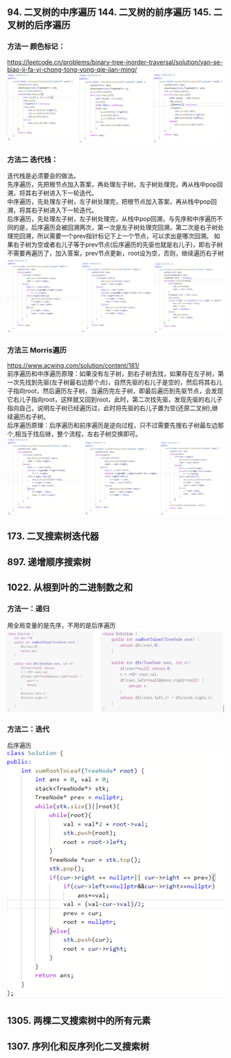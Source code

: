 ## 94. 二叉树的中序遍历   144. 二叉树的前序遍历  145. 二叉树的后序遍历  
### 方法一 颜色标记：
https://leetcode.cn/problems/binary-tree-inorder-traversal/solution/yan-se-biao-ji-fa-yi-chong-tong-yong-qie-jian-ming/
![遍历](https://raw.githubusercontent.com/liang233/leetcode-/main/image/%E4%BA%8C%E5%8F%89%E6%A0%91/2.png)

### 方法二 迭代栈：
迭代栈是必须要会的做法。<br />
先序遍历，先把根节点加入答案，再处理左子树，左子树处理完，再从栈中pop回溯，将其右子树进入下一轮迭代。<br />
中序遍历，先处理左子树，左子树处理完，把根节点加入答案，再从栈中pop回溯，将其右子树进入下一轮迭代。<br />
后序遍历，先处理左子树，左子树处理完，从栈中pop回溯，与先序和中序遍历不同的是，后序遍历会被回溯两次，第一次是左子树处理完回溯，第二次是右子树处理完回溯，所以需要一个prev指针标记下上一个节点，可以求出是哪次回溯。 如果右子树为空或者右儿子等于prev节点(后序遍历的先驱也就是右儿子)，即右子树不需要再遍历了，加入答案，prev节点更新，root设为空，否则，继续遍历右子树  <br />
![遍历](https://raw.githubusercontent.com/liang233/leetcode-/main/image/%E4%BA%8C%E5%8F%89%E6%A0%91/stack2.png)


### 方法三 Morris遍历 <br />
https://www.acwing.com/solution/content/181/ <br />
前序遍历和中序遍历原理：如果没有左子树，到右子树去找，如果存在左子树，第一次先找到先驱(左子树最右边那个点)，自然先驱的右儿子是空的，然后将其右儿子指向root，然后遍历左子树，当遍历完左子树，即最后遍历到先驱节点，会发现它右儿子指向root，这样就又回到root，此时，第二次找先驱，发现先驱的右儿子指向自己，说明左子树已经遍历过，此时将先驱的右儿子置为空(还原二叉树),继续遍历右子树。<br />
后序遍历原理：后序遍历和前序遍历是逆向过程，只不过需要先搜右子树最左边那个,相当于找后继，整个流程，左右子树交换即可。<br />
![遍历](https://raw.githubusercontent.com/liang233/leetcode-/main/image/%E4%BA%8C%E5%8F%89%E6%A0%91/mirros.png)

## 173. 二叉搜索树迭代器

## 897. 递增顺序搜索树

## 1022. 从根到叶的二进制数之和
### 方法一：递归 <br />
用全局变量的是先序，不用的是后序遍历<br />
![遍历](https://raw.githubusercontent.com/liang233/leetcode-/main/image/%E4%BA%8C%E5%8F%89%E6%A0%91/4.png)
### 方法二：迭代 <br /> 
后序遍历 <br />
![遍历](https://raw.githubusercontent.com/liang233/leetcode-/main/image/%E4%BA%8C%E5%8F%89%E6%A0%91/5.png)
## 1305. 两棵二叉搜索树中的所有元素

## 1307. 序列化和反序列化二叉搜索树
